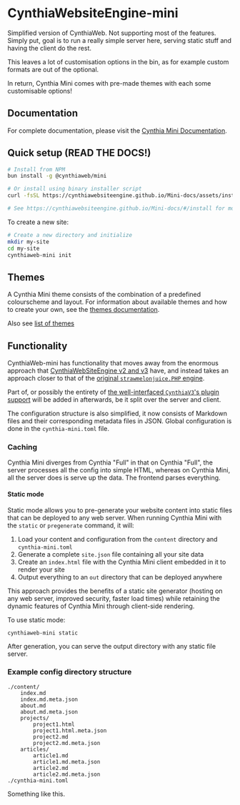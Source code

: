 # CynthiaWebsiteEngine-mini

Simplified version of CynthiaWeb. Not supporting most of the features.
Simply put, goal is to run a really
simple server here, serving static stuff and having the client do the rest.

This leaves a lot of customisation options in the bin,
as for example custom formats are out of the optional.

In return, Cynthia Mini comes with pre-made themes with each some customisable options!

## Documentation

For complete documentation, please visit the [Cynthia Mini Documentation](https://cynthiawebsiteengine.github.io/Mini-docs/#/).

## Quick setup (READ THE DOCS!)



```bash
# Install from NPM
bun install -g @cynthiaweb/mini

# Or install using binary installer script
curl -fsSL https://cynthiawebsiteengine.github.io/Mini-docs/assets/install.sh | bash

# See https://cynthiawebsiteengine.github.io/Mini-docs/#/install for more
```

To create a new site:

```bash
# Create a new directory and initialize
mkdir my-site
cd my-site
cynthiaweb-mini init
```

## Themes

A Cynthia Mini theme consists of the combination of a predefined colourscheme and layout. For information about available themes and how to create your own, see the [themes documentation](https://cynthiawebsiteengine.github.io/Mini-docs/#/about-themes).

Also see [list of themes](https://cynthiawebsiteengine.github.io/Mini-docs/#/themes)

## Functionality

CynthiaWeb-mini has functionality that moves away from the enormous
approach that [CynthiaWebSiteEngine v2 and v3](https://github.com/strawmelonjuice/CynthiaWebSiteEngine)
have, and instead takes an approach closer to that of the
[original `strawmelonjuice.PHP` engine](https://github.com/strawmelonjuice/strawmelonjuice.com).

Part of, or possibly the entirety of [the well-interfaced
`CynthiaV3`'s plugin support](https://www.npmjs.com/package/@cynthiaweb/plugin-api) will be added in afterwards, be it
split over the server and client.

The configuration structure is also simplified,
it now consists of Markdown files and their
corresponding metadata files in JSON.
Global configuration is done in the `cynthia-mini.toml` file.

### Caching

Cynthia Mini diverges from Cynthia "Full" in that on Cynthia "Full", the server processes all the config into simple
HTML, whereas on Cynthia Mini, all the server does is serve up the data. The frontend parses everything.

#### Static mode

Static mode allows you to pre-generate your website content into static files that can be deployed to any web server. When running Cynthia Mini with the `static` or `pregenerate` command, it will:

1. Load your content and configuration from the `content` directory and `cynthia-mini.toml`
2. Generate a complete `site.json` file containing all your site data
3. Create an `index.html` file with the Cynthia Mini client embedded in it to render your site
4. Output everything to an `out` directory that can be deployed anywhere

This approach provides the benefits of a static site generator (hosting on any web server, improved security, faster load times) while retaining the dynamic features of Cynthia Mini through client-side rendering.

To use static mode:

```
cynthiaweb-mini static
```

After generation, you can serve the output directory with any static file server.

### Example config directory structure

```directory
./content/
    index.md
    index.md.meta.json
    about.md
    about.md.meta.json
    projects/
        project1.html
        project1.html.meta.json
        project2.md
        project2.md.meta.json
    articles/
        article1.md
        article1.md.meta.json
        article2.md
        article2.md.meta.json
./cynthia-mini.toml
```

Something like this.
